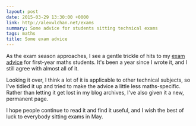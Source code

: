 ```yaml
---
layout: post
date: 2015-03-29 13:30:00 +0000
link: http://alexwlchan.net/exams
summary: Some advice for students sitting technical exams
tags: maths
title: Some exam advice
---
```


As the exam season approaches, I see a gentle trickle of hits to my [exam advice](/2014/05/part-ia-exams/) for first-year maths students. It's been a year since I wrote it, and I still agree with almost all of it.

Looking it over, I think a lot of it is applicable to other technical subjects, so I've tidied it up and tried to make the advice a little less maths-specific. Rather than letting it get lost in my blog archives, I've also given it a new, permanent page.

I hope people continue to read it and find it useful, and I wish the best of luck to everybody sitting exams in May.
